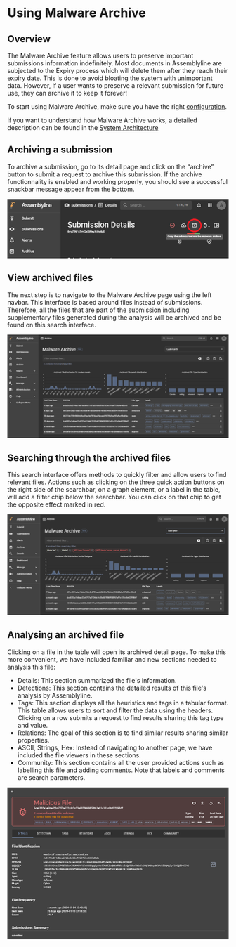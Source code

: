 # Using Malware Archive

## Overview

The Malware Archive feature allows users to preserve important submissions information indefinitely. Most documents in Assemblyline are subjected to the Expiry process which will delete them after they reach their expiry date. This is done to avoid bloating the system with unimportant data. However, if a user wants to preserve a relevant submission for future use, they can archive it to keep it forever!

To start using Malware Archive, make sure you have the right [configuration](../installation//configuration/malware_archive.md).

If you want to understand how Malware Archive works, a detailed description can be found in the [System Architecture](../overview/architecture.md#keeping-files-forever-malware-archive)

## Archiving a submission

To archive a submission, go to its detail page and click on the “archive” button to submit a request to archive this submission. If the archive functionnality is enabled and working properly, you should see a successful snackbar message appear from the bottom.

![File submission](./images/malware_archive1.png)

## View archived files

The next step is to navigate to the Malware Archive page using the left navbar. This interface is based around files instead of submissions. Therefore, all the files that are part of the submission including supplementary files generated during the analysis will be archived and be found on this search interface.

![File submission](./images/malware_archive2.png)

## Searching through the archived files

This search interface offers methods to quickly filter and allow users to find relevant files. Actions such as clicking on the three quick action buttons on the right side of the searchbar, on a graph element, or a label in the table, will add a filter chip below the searchbar. You can click on that chip to get the opposite effect marked in red.

![File submission](./images/malware_archive3.png)

## Analysing an archived file

Clicking on a file in the table will open its archived detail page. To make this more convenient, we have included familiar and new sections needed to analysis this file:

- Details: This section summarized the file's information.
- Detections: This section contains the detailed results of this file's analysis by Assemblyline.
- Tags: This section displays all the heuristics and tags in a tabular format. This table allows users to sort and filter the data using the headers. Clicking on a row submits a request to find results sharing this tag type and value.
- Relations: The goal of this section is to find similar results sharing similar properties.
- ASCII, Strings, Hex: Instead of navigating to another page, we have included the file viewers in these sections.
- Community: This section contains all the user provided actions such as labelling this file and adding comments. Note that labels and comments are search parameters.

![File submission](./images/malware_archive4.png)
